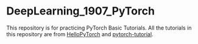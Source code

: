 # DeepLearning_1907_PyTorch

This repository is for practicing PyTorch Basic Tutorials.
All the tutorials in this repository are from [HelloPyTorch](https://github.com/InsuJeon/HelloPyTorch) and [pytorch-tutorial](https://github.com/yunjey/pytorch-tutorial).

